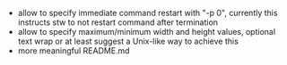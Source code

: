 - allow to specify immediate command restart with "-p 0", currently this instructs stw to not restart command after termination
- allow to specify maximum/minimum width and height values, optional text wrap or at least suggest a Unix-like way to achieve this
- more meaningful README.md